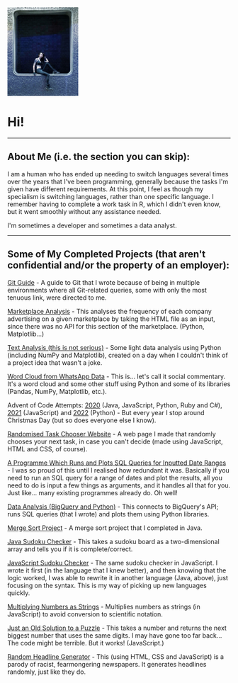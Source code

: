 <img src='img3.jpg' alt='Photo of me' height='200'>

# Hi!

----

## About Me (i.e. the section you can skip):

I am a human who has ended up needing to switch languages several times over the years that I've been programming, generally because the tasks I'm given have different requirements. At this point, I feel as though my specialism is switching languages, rather than one specific language. I remember having to complete a work task in R, which I didn't even know, but it went smoothly without any assistance needed.

I'm sometimes a developer and sometimes a data analyst.

----

## Some of My Completed Projects (that aren't confidential and/or the property of an employer):

[Git Guide](https://github.com/Coletterbox/Git-Guide) - A guide to Git that I wrote because of being in multiple environments where all Git-related queries, some with only the most tenuous link, were directed to me.

[Marketplace Analysis](https://github.com/Coletterbox/Link-Tallying) - This analyses the frequency of each company advertising on a given marketplace by taking the HTML file as an input, since there was no API for this section of the marketplace. (Python, Matplotlib...) 

[Text Analysis (this is not serious)](https://github.com/Coletterbox/Text-Comparison) - Some light data analysis using Python (including NumPy and Matplotlib), created on a day when I couldn't think of a project idea that wasn't a joke.

[Word Cloud from WhatsApp Data](https://github.com/Coletterbox/Analysis-of-Some-Guy-s-Attempt-at-Small-Talk) - This is... let's call it social commentary. It's a word cloud and some other stuff using Python and some of its libraries (Pandas, NumPy, Matplotlib, etc.).

Advent of Code Attempts: [2020](https://github.com/Coletterbox/Advent-of-Code-2020) (Java, JavaScript, Python, Ruby and C#), [2021](https://github.com/Coletterbox/Advent-of-Code-2021) (JavaScript) and [2022](https://github.com/Coletterbox/Advent-of-Code-2022) (Python) - But every year I stop around Christmas Day (but so does everyone else I know).

[Randomised Task Chooser Website](https://coletterbox.github.io/Random-Task-Chooser/) - A web page I made that randomly chooses your next task, in case you can't decide (made using JavaScript, HTML and CSS, of course).

[A Programme Which Runs and Plots SQL Queries for Inputted Date Ranges](https://github.com/Coletterbox/Run-and-Plot-an-SQL-Query-for-Multiple-Dates/blob/main/Run%20and%20Plot%20SQL%20Query%20For%20Multiple%20Dates.ipynb) - I was so proud of this until I realised how redundant it was. Basically if you need to run an SQL query for a range of dates and plot the results, all you need to do is input a few things as arguments, and it handles all that for you. Just like... many existing programmes already do. Oh well!

[Data Analysis (BigQuery and Python)](https://github.com/Coletterbox/More-BigQuery-with-Python/blob/main/dashboardDraft1.ipynb) - This connects to BigQuery's API; runs SQL queries (that I wrote) and plots them using Python libraries.

[Merge Sort Project](https://github.com/Coletterbox/MergeSort/blob/master/CombineAndSortArrays.java) - A merge sort project that I completed in Java.

[Java Sudoku Checker](https://github.com/Coletterbox/SudokuCheckerJava/blob/master/src/main/java/com/test/crss/CheckBoard.java) - This takes a sudoku board as a two-dimensional array and tells you if it is complete/correct.

[JavaScript Sudoku Checker](https://github.com/Coletterbox/Sudoku-Checker/blob/master/sudoku1.js) - The same sudoku checker in JavaScript. I wrote it first (in the language that I knew better), and then knowing that the logic worked, I was able to rewrite it in another language (Java, above), just focusing on the syntax. This is my way of picking up new languages quickly.

[Multiplying Numbers as Strings](https://github.com/Coletterbox/Multiplying-Numbers-as-Strings/blob/master/script.js) - Multiplies numbers as strings (in JavaScript) to avoid conversion to scientific notation.

[Just an Old Solution to a Puzzle](https://github.com/Coletterbox/Slightly-Bigger-Numbers) - This takes a number and returns the next biggest number that uses the same digits. I may have gone too far back... The code might be terrible. But it works! (JavaScript.)

[Random Headline Generator](https://coletterbox.github.io/headline-generator) - This (using HTML, CSS and JavaScript) is a parody of racist, fearmongering newspapers. It generates headlines randomly, just like they do.
